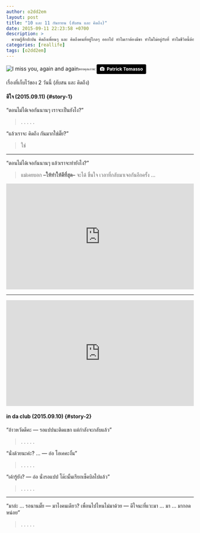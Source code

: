 ```yaml
---
author: o2dd2em
layout: post
title: "10 และ 11 กันยายน (สับสน และ คิดถึง)"
date: 2015-09-11 22:23:58 +0700
description: >
  ความรู้สึกปะปน คิดถึงเพื่อนๆ และ คิดถึงคนที่อยู่ไกลๆ ออกไป ทำไมเราต้องมีขา ทำไมไม่อยู่กับที่ ทำไมชีวิตนี้ต้องมีเรื่องราวมากมาย และที่สำคัญ 'การจากไป และ การจากลา' ทำไมถึงได้เศร้านักนะบางที
categories: [reallife]
tags: [o2dd2em]
---
```

![I miss you,  again and again](https://res.cloudinary.com/sdees-reallife/image/upload/c_scale,w_400/v1531135602/patrick-tomasso-109607-unsplash.jpg)<sub><sup>ขอบคุณภาพ: </sup></sub> <a style="background-color:black;color:white;text-decoration:none;padding:4px 6px;font-family:-apple-system, BlinkMacSystemFont, &quot;San Francisco&quot;, &quot;Helvetica Neue&quot;, Helvetica, Ubuntu, Roboto, Noto, &quot;Segoe UI&quot;, Arial, sans-serif;font-size:12px;font-weight:bold;line-height:1.2;display:inline-block;border-radius:3px" href="https://unsplash.com/@impatrickt?utm_medium=referral&amp;utm_campaign=photographer-credit&amp;utm_content=creditBadge" target="_blank" rel="noopener noreferrer" title="Download free do whatever you want high-resolution photos from Patrick Tomasso"><span style="display:inline-block;padding:2px 3px"><svg xmlns="http://www.w3.org/2000/svg" style="height:12px;width:auto;position:relative;vertical-align:middle;top:-1px;fill:white" viewBox="0 0 32 32"><title>unsplash-logo</title><path d="M20.8 18.1c0 2.7-2.2 4.8-4.8 4.8s-4.8-2.1-4.8-4.8c0-2.7 2.2-4.8 4.8-4.8 2.7.1 4.8 2.2 4.8 4.8zm11.2-7.4v14.9c0 2.3-1.9 4.3-4.3 4.3h-23.4c-2.4 0-4.3-1.9-4.3-4.3v-15c0-2.3 1.9-4.3 4.3-4.3h3.7l.8-2.3c.4-1.1 1.7-2 2.9-2h8.6c1.2 0 2.5.9 2.9 2l.8 2.4h3.7c2.4 0 4.3 1.9 4.3 4.3zm-8.6 7.5c0-4.1-3.3-7.5-7.5-7.5-4.1 0-7.5 3.4-7.5 7.5s3.3 7.5 7.5 7.5c4.2-.1 7.5-3.4 7.5-7.5z"></path></svg></span><span style="display:inline-block;padding:2px 3px">Patrick Tomasso</span></a>

เรื่องที่เก็บไว้ของ 2 วันนี้ (สับสน และ คิดถึง)

#### ดีใจ (2015.09.11) {#story-1}
“ตอนไม่ได้เจอกันนานๆ เราจะเป็นยังไง?”
> . . . . .

“แล้วเราจะ คิดถึง กันมากใช่มั๊ย?”
> ใช่
---

“ตอนไม่ได้เจอกันนานๆ แล้วเราจะทำยังไง?”
> แม่เคยบอก **–ให้ทำให้ดีที่สุด–** จะได้ ชื่นใจ เวลาที่กลับมาเจอกันอีกครั้ง …

<div style="position:relative;width:100%;height:0;padding-bottom:56.25%;">
<iframe style="width:100%;height:100%;position:absolute;top:0;left:0;" src="https://www.youtube.com/embed/k_ivRDzYi0s" frameborder="0" allow="autoplay; encrypted-media" allowfullscreen>
</iframe>
</div>

---

<div style="position:relative;width:100%;height:0;padding-bottom:56.25%;">
<iframe style="width:100%;height:100%;position:absolute;top:0;left:0;" src="https://www.youtube.com/embed/S_E2EHVxNAE" frameborder="0" allow="autoplay; encrypted-media" allowfullscreen>
</iframe>
</div>

#### in da club (2015.09.10) {#story-2}
“อ้าวหวัดดีคะ — รอแปปนะติดแขก แต่กำลังจะกลับแล้ว”
> . . . . .

“นั่งด้วยนะค่ะ? ... — อ๋อ โอเคคะงั้น”
> . . . . .

“เค้ารู้ยัง? — อ๋อ นั่งรอแปป โต๊ะนั้นเรียกเช็คบิลไปแล้ว”
> . . . . .
---

“มาล่ะ ... รอนานมั๊ย — มาไงคนเดียว? เพื่อนไปไหนไม่มาด้วย — ดีใจนะที่แวะมา ... มา ... มากอดหน่อย”
> . . . . .
